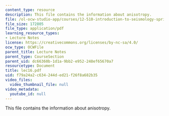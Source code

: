 ```yaml
---
content_type: resource
description: This file contains the information about anisotropy.
file: /ol-ocw-studio-app/courses/12-510-introduction-to-seismology-spring-2010/f79a24a2c634244ded21f26f8a682b35_lec16.pdf
file_size: 172805
file_type: application/pdf
learning_resource_types:
- Lecture Notes
license: https://creativecommons.org/licenses/by-nc-sa/4.0/
ocw_type: OCWFile
parent_title: Lecture Notes
parent_type: CourseSection
parent_uid: dc66360b-1d1a-9bb2-e952-248ef65670a7
resourcetype: Document
title: lec16.pdf
uid: f79a24a2-c634-244d-ed21-f26f8a682b35
video_files:
  video_thumbnail_file: null
video_metadata:
  youtube_id: null
---
```

This file contains the information about anisotropy.